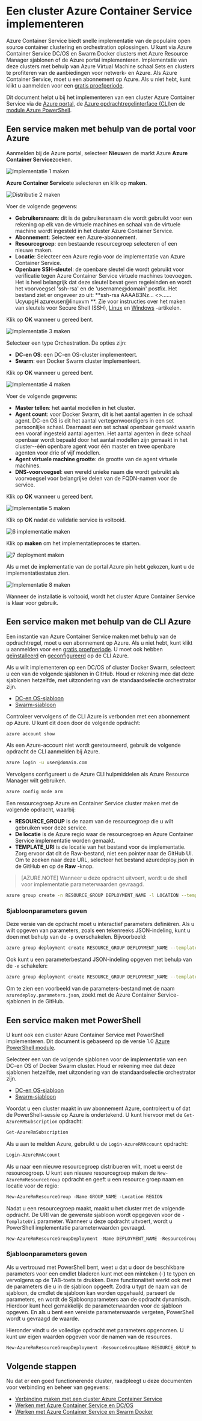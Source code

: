 <properties
   pageTitle="Een cluster Azure Container Service implementeren | Microsoft Azure"
   description="Een cluster Azure Container Service implementeren met behulp van de portal Azure, Azure CLI of PowerShell."
   services="container-service"
   documentationCenter=""
   authors="rgardler"
   manager="timlt"
   editor=""
   tags="acs, azure-container-service"
   keywords="Docker, Containers, Micro-services, Mesos, Azure"/>

<tags
   ms.service="container-service"
   ms.devlang="na"
   ms.topic="get-started-article"
   ms.tgt_pltfrm="na"
   ms.workload="na"
   ms.date="09/13/2016"
   ms.author="rogardle"/>

# <a name="deploy-an-azure-container-service-cluster"></a>Een cluster Azure Container Service implementeren

Azure Container Service biedt snelle implementatie van de populaire open source container clustering en orchestration oplossingen. U kunt via Azure Container Service DC/OS en Swarm Docker clusters met Azure Resource Manager sjablonen of de Azure portal implementeren. Implementatie van deze clusters met behulp van Azure Virtual Machine schaal Sets en clusters te profiteren van de aanbiedingen voor netwerk- en Azure. Als Azure Container Service, moet u een abonnement op Azure. Als u niet hebt, kunt klikt u aanmelden voor een [gratis proefperiode](http://azure.microsoft.com/pricing/free-trial/?WT.mc_id=AA4C1C935).

Dit document helpt u bij het implementeren van een cluster Azure Container Service via de [Azure portal](#creating-a-service-using-the-azure-portal), de [Azure opdrachtregelinterface (CLI)](#creating-a-service-using-the-azure-cli)en de [module Azure PowerShell](#creating-a-service-using-powershell).  

## <a name="create-a-service-by-using-the-azure-portal"></a>Een service maken met behulp van de portal voor Azure

Aanmelden bij de Azure portal, selecteer **Nieuw**en de markt Azure **Azure Container Service**zoeken.

![Implementatie 1 maken](media/acs-portal1.png)  <br />

**Azure Container Service**te selecteren en klik op **maken**.

![Distributie 2 maken](media/acs-portal2.png)  <br />

Voer de volgende gegevens:

- **Gebruikersnaam**: dit is de gebruikersnaam die wordt gebruikt voor een rekening op elk van de virtuele machines en schaal van de virtuele machine wordt ingesteld in het cluster Azure Container Service.
- **Abonnement**: Selecteer een Azure-abonnement.
- **Resourcegroep**: een bestaande resourcegroep selecteren of een nieuwe maken.
- **Locatie**: Selecteer een Azure regio voor de implementatie van Azure Container Service.
- **Openbare SSH-sleutel**: de openbare sleutel die wordt gebruikt voor verificatie tegen Azure Container Service virtuele machines toevoegen. Het is heel belangrijk dat deze sleutel bevat geen regeleinden en wordt het voorvoegsel 'ssh-rsa' en de 'username@domain' postfix. Het bestand ziet er ongeveer zo uit: **ssh-rsa AAAAB3Nz... <>...... UcyupgH azureuser@linuxvm **. Zie voor instructies over het maken van sleutels voor Secure Shell (SSH), [Linux]( https://azure.microsoft.com/documentation/articles/virtual-machines-linux-ssh-from-linux/) en [Windows]( https://azure.microsoft.com/documentation/articles/virtual-machines-linux-ssh-from-windows/) -artikelen.

Klik op **OK** wanneer u gereed bent.

![Implementatie 3 maken](media/acs-portal3.png)  <br />

Selecteer een type Orchestration. De opties zijn:

- **DC-en OS**: een DC-en OS-cluster implementeert.
- **Swarm**: een Docker Swarm cluster implementeert.

Klik op **OK** wanneer u gereed bent.

![Implementatie 4 maken](media/acs-portal4.png)  <br />

Voer de volgende gegevens:

- **Master tellen**: het aantal modellen in het cluster.
- **Agent count**: voor Docker Swarm, dit is het aantal agenten in de schaal agent. DC-en OS is dit het aantal vertegenwoordigers in een set persoonlijke schaal. Daarnaast een set schaal openbaar gemaakt waarin een vooraf ingesteld aantal agenten. Het aantal agenten in deze schaal openbaar wordt bepaald door het aantal modellen zijn gemaakt in het cluster--één openbare agent voor één master en twee openbare agenten voor drie of vijf modellen.
- **Agent virtuele machine grootte**: de grootte van de agent virtuele machines.
- **DNS-voorvoegsel**: een wereld unieke naam die wordt gebruikt als voorvoegsel voor belangrijke delen van de FQDN-namen voor de service.

Klik op **OK** wanneer u gereed bent.

![Implementatie 5 maken](media/acs-portal5.png)  <br />

Klik op **OK** nadat de validatie service is voltooid.

![6 implementatie maken](media/acs-portal6.png)  <br />

Klik op **maken** om het implementatieproces te starten.

![7 deployment maken](media/acs-portal7.png)  <br />

Als u met de implementatie van de portal Azure pin hebt gekozen, kunt u de implementatiestatus zien.

![Implementatie 8 maken](media/acs-portal8.png)  <br />

Wanneer de installatie is voltooid, wordt het cluster Azure Container Service is klaar voor gebruik.

## <a name="create-a-service-by-using-the-azure-cli"></a>Een service maken met behulp van de CLI Azure

Een instantie van Azure Container Service maken met behulp van de opdrachtregel, moet u een abonnement op Azure. Als u niet hebt, kunt klikt u aanmelden voor een [gratis proefperiode](http://azure.microsoft.com/pricing/free-trial/?WT.mc_id=AA4C1C935). U moet ook hebben [geïnstalleerd](../xplat-cli-install.md) en [geconfigureerd](../xplat-cli-connect.md) op de CLI Azure.

Als u wilt implementeren op een DC/OS of cluster Docker Swarm, selecteert u een van de volgende sjablonen in GitHub. Houd er rekening mee dat deze sjablonen hetzelfde, met uitzondering van de standaardselectie orchestrator zijn.

* [DC-en OS-sjabloon](https://github.com/Azure/azure-quickstart-templates/tree/master/101-acs-dcos)
* [Swarm-sjabloon](https://github.com/Azure/azure-quickstart-templates/tree/master/101-acs-swarm)

Controleer vervolgens of de CLI Azure is verbonden met een abonnement op Azure. U kunt dit doen door de volgende opdracht:

```bash
azure account show
```
Als een Azure-account niet wordt geretourneerd, gebruik de volgende opdracht de CLI aanmelden bij Azure.

```bash
azure login -u user@domain.com
```

Vervolgens configureert u de Azure CLI hulpmiddelen als Azure Resource Manager wilt gebruiken.

```bash
azure config mode arm
```

Een resourcegroep Azure en Container Service cluster maken met de volgende opdracht, waarbij:

- **RESOURCE_GROUP** is de naam van de resourcegroep die u wilt gebruiken voor deze service.
- **De locatie** is de Azure regio waar de resourcegroep en Azure Container Service implementatie worden gemaakt.
- **TEMPLATE_URI** is de locatie van het bestand voor de implementatie. Zorg ervoor dat dit de Raw-bestand, niet een pointer naar de GitHub UI. Om te zoeken naar deze URL, selecteer het bestand azuredeploy.json in de GitHub en op de **Raw** -knop.

> [AZURE.NOTE] Wanneer u deze opdracht uitvoert, wordt u de shell voor implementatie parameterwaarden gevraagd.

```bash
azure group create -n RESOURCE_GROUP DEPLOYMENT_NAME -l LOCATION --template-uri TEMPLATE_URI
```

### <a name="provide-template-parameters"></a>Sjabloonparameters geven

Deze versie van de opdracht moet u interactief parameters definiëren. Als u wilt opgeven van parameters, zoals een tekenreeks JSON-indeling, kunt u doen met behulp van de `-p` overschakelen. Bijvoorbeeld:

 ```bash
azure group deployment create RESOURCE_GROUP DEPLOYMENT_NAME --template-uri TEMPLATE_URI -p '{ "param1": "value1" … }'
```

Ook kunt u een parameterbestand JSON-indeling opgeven met behulp van de `-e` schakelen:

```bash
azure group deployment create RESOURCE_GROUP DEPLOYMENT_NAME --template-uri TEMPLATE_URI -e PATH/FILE.JSON
```

Om te zien een voorbeeld van de parameters-bestand met de naam `azuredeploy.parameters.json`, zoekt met de Azure Container Service-sjablonen in de GitHub.

## <a name="create-a-service-by-using-powershell"></a>Een service maken met PowerShell

U kunt ook een cluster Azure Container Service met PowerShell implementeren. Dit document is gebaseerd op de versie 1.0 [Azure PowerShell module](https://azure.microsoft.com/blog/azps-1-0/).

Selecteer een van de volgende sjablonen voor de implementatie van een DC-en OS of Docker Swarm cluster. Houd er rekening mee dat deze sjablonen hetzelfde, met uitzondering van de standaardselectie orchestrator zijn.

* [DC-en OS-sjabloon](https://github.com/Azure/azure-quickstart-templates/tree/master/101-acs-dcos)
* [Swarm-sjabloon](https://github.com/Azure/azure-quickstart-templates/tree/master/101-acs-swarm)

Voordat u een cluster maakt in uw abonnement Azure, controleert u of dat de PowerShell-sessie op Azure is ondertekend. U kunt hiervoor met de `Get-AzureRMSubscription` opdracht:

```powershell
Get-AzureRmSubscription
```

Als u aan te melden Azure, gebruikt u de `Login-AzureRMAccount` opdracht:

```powershell
Login-AzureRmAccount
```

Als u naar een nieuwe resourcegroep distribueren wilt, moet u eerst de resourcegroep. U kunt een nieuwe resourcegroep maken de `New-AzureRmResourceGroup` opdracht en geeft u een resource groep naam en locatie voor de regio:

```powershell
New-AzureRmResourceGroup -Name GROUP_NAME -Location REGION
```

Nadat u een resourcegroep maakt, maakt u het cluster met de volgende opdracht. De URI van de gewenste sjabloon wordt opgegeven voor de `-TemplateUri` parameter. Wanneer u deze opdracht uitvoert, wordt u PowerShell implementatie parameterwaarden gevraagd.

```powershell
New-AzureRmResourceGroupDeployment -Name DEPLOYMENT_NAME -ResourceGroupName RESOURCE_GROUP_NAME -TemplateUri TEMPLATE_URI
```

### <a name="provide-template-parameters"></a>Sjabloonparameters geven

Als u vertrouwd met PowerShell bent, weet u dat u door de beschikbare parameters voor een cmdlet bladeren kunt met een minteken (-) te typen en vervolgens op de TAB-toets te drukken. Deze functionaliteit werkt ook met de parameters die u in de sjabloon opgeeft. Zodra u typt de naam van de sjabloon, de cmdlet de sjabloon kan worden opgehaald, parseert de parameters, en wordt de Sjabloonparameters aan de opdracht dynamisch. Hierdoor kunt heel gemakkelijk de parameterwaarden voor de sjabloon opgeven. En als u bent een vereiste parameterwaarde vergeten, PowerShell wordt u gevraagd de waarde.

Hieronder vindt u de volledige opdracht met parameters opgenomen. U kunt uw eigen waarden opgeven voor de namen van de resources.

```powershell
New-AzureRmResourceGroupDeployment -ResourceGroupName RESOURCE_GROUP_NAME-TemplateURI TEMPLATE_URI -adminuser value1 -adminpassword value2 ....
```

## <a name="next-steps"></a>Volgende stappen

Nu dat er een goed functionerende cluster, raadpleegt u deze documenten voor verbinding en beheer van gegevens:

- [Verbinding maken met een cluster Azure Container Service](container-service-connect.md)
- [Werken met Azure Container Service en DC/OS](container-service-mesos-marathon-rest.md)
- [Werken met Azure Container Service en Swarm Docker](container-service-docker-swarm.md)
